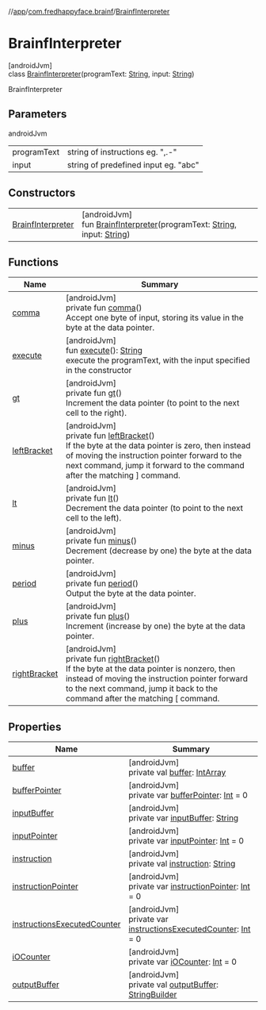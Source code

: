 //[app](../../../index.md)/[com.fredhappyface.brainf](../index.md)/[BrainfInterpreter](index.md)

# BrainfInterpreter

[androidJvm]\
class [BrainfInterpreter](index.md)(programText: [String](https://kotlinlang.org/api/latest/jvm/stdlib/kotlin/-string/index.html), input: [String](https://kotlinlang.org/api/latest/jvm/stdlib/kotlin/-string/index.html))

BrainfInterpreter

## Parameters

androidJvm

| | |
|---|---|
| programText | string of instructions eg. ",.-" |
| input | string of predefined input eg. "abc" |

## Constructors

| | |
|---|---|
| [BrainfInterpreter](-brainf-interpreter.md) | [androidJvm]<br>fun [BrainfInterpreter](-brainf-interpreter.md)(programText: [String](https://kotlinlang.org/api/latest/jvm/stdlib/kotlin/-string/index.html), input: [String](https://kotlinlang.org/api/latest/jvm/stdlib/kotlin/-string/index.html)) |

## Functions

| Name | Summary |
|---|---|
| [comma](comma.md) | [androidJvm]<br>private fun [comma](comma.md)()<br>Accept one byte of input, storing its value in the byte at the data pointer. |
| [execute](execute.md) | [androidJvm]<br>fun [execute](execute.md)(): [String](https://kotlinlang.org/api/latest/jvm/stdlib/kotlin/-string/index.html)<br>execute the programText, with the input specified in the constructor |
| [gt](gt.md) | [androidJvm]<br>private fun [gt](gt.md)()<br>Increment the data pointer (to point to the next cell to the right). |
| [leftBracket](left-bracket.md) | [androidJvm]<br>private fun [leftBracket](left-bracket.md)()<br>If the byte at the data pointer is zero, then instead of moving the instruction pointer forward to the next command, jump it forward to the command after the matching ] command. |
| [lt](lt.md) | [androidJvm]<br>private fun [lt](lt.md)()<br>Decrement the data pointer (to point to the next cell to the left). |
| [minus](minus.md) | [androidJvm]<br>private fun [minus](minus.md)()<br>Decrement (decrease by one) the byte at the data pointer. |
| [period](period.md) | [androidJvm]<br>private fun [period](period.md)()<br>Output the byte at the data pointer. |
| [plus](plus.md) | [androidJvm]<br>private fun [plus](plus.md)()<br>Increment (increase by one) the byte at the data pointer. |
| [rightBracket](right-bracket.md) | [androidJvm]<br>private fun [rightBracket](right-bracket.md)()<br>If the byte at the data pointer is nonzero, then instead of moving the instruction pointer forward to the next command, jump it back to the command after the matching [ command. |

## Properties

| Name | Summary |
|---|---|
| [buffer](buffer.md) | [androidJvm]<br>private val [buffer](buffer.md): [IntArray](https://kotlinlang.org/api/latest/jvm/stdlib/kotlin/-int-array/index.html) |
| [bufferPointer](buffer-pointer.md) | [androidJvm]<br>private var [bufferPointer](buffer-pointer.md): [Int](https://kotlinlang.org/api/latest/jvm/stdlib/kotlin/-int/index.html) = 0 |
| [inputBuffer](input-buffer.md) | [androidJvm]<br>private var [inputBuffer](input-buffer.md): [String](https://kotlinlang.org/api/latest/jvm/stdlib/kotlin/-string/index.html) |
| [inputPointer](input-pointer.md) | [androidJvm]<br>private var [inputPointer](input-pointer.md): [Int](https://kotlinlang.org/api/latest/jvm/stdlib/kotlin/-int/index.html) = 0 |
| [instruction](instruction.md) | [androidJvm]<br>private val [instruction](instruction.md): [String](https://kotlinlang.org/api/latest/jvm/stdlib/kotlin/-string/index.html) |
| [instructionPointer](instruction-pointer.md) | [androidJvm]<br>private var [instructionPointer](instruction-pointer.md): [Int](https://kotlinlang.org/api/latest/jvm/stdlib/kotlin/-int/index.html) = 0 |
| [instructionsExecutedCounter](instructions-executed-counter.md) | [androidJvm]<br>private var [instructionsExecutedCounter](instructions-executed-counter.md): [Int](https://kotlinlang.org/api/latest/jvm/stdlib/kotlin/-int/index.html) = 0 |
| [iOCounter](i-o-counter.md) | [androidJvm]<br>private var [iOCounter](i-o-counter.md): [Int](https://kotlinlang.org/api/latest/jvm/stdlib/kotlin/-int/index.html) = 0 |
| [outputBuffer](output-buffer.md) | [androidJvm]<br>private val [outputBuffer](output-buffer.md): [StringBuilder](https://developer.android.com/reference/kotlin/java/lang/StringBuilder.html) |
